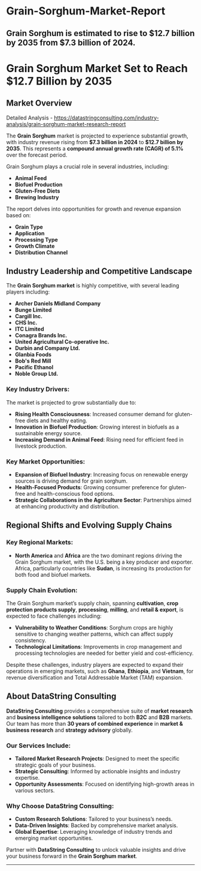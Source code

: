 # Grain-Sorghum-Market-Report
Grain Sorghum is estimated to rise to $12.7 billion by 2035 from $7.3 billion of 2024. 
---

# Grain Sorghum Market Set to Reach \$12.7 Billion by 2035

## Market Overview

Detailed Analysis - https://datastringconsulting.com/industry-analysis/grain-sorghum-market-research-report

The **Grain Sorghum** market is projected to experience substantial growth, with industry revenue rising from **\$7.3 billion in 2024** to **\$12.7 billion by 2035**. This represents a **compound annual growth rate (CAGR) of 5.1%** over the forecast period.

Grain Sorghum plays a crucial role in several industries, including:

* **Animal Feed**
* **Biofuel Production**
* **Gluten-Free Diets**
* **Brewing Industry**

The report delves into opportunities for growth and revenue expansion based on:

* **Grain Type**
* **Application**
* **Processing Type**
* **Growth Climate**
* **Distribution Channel**

## Industry Leadership and Competitive Landscape

The **Grain Sorghum market** is highly competitive, with several leading players including:

* **Archer Daniels Midland Company**
* **Bunge Limited**
* **Cargill Inc.**
* **CHS Inc.**
* **ITC Limited**
* **Conagra Brands Inc.**
* **United Agricultural Co-operative Inc.**
* **Durbin and Company Ltd.**
* **Glanbia Foods**
* **Bob's Red Mill**
* **Pacific Ethanol**
* **Noble Group Ltd.**

### Key Industry Drivers:

The market is projected to grow substantially due to:

* **Rising Health Consciousness**: Increased consumer demand for gluten-free diets and healthy eating.
* **Innovation in Biofuel Production**: Growing interest in biofuels as a sustainable energy source.
* **Increasing Demand in Animal Feed**: Rising need for efficient feed in livestock production.

### Key Market Opportunities:

* **Expansion of Biofuel Industry**: Increasing focus on renewable energy sources is driving demand for grain sorghum.
* **Health-Focused Products**: Growing consumer preference for gluten-free and health-conscious food options.
* **Strategic Collaborations in the Agriculture Sector**: Partnerships aimed at enhancing productivity and distribution.

## Regional Shifts and Evolving Supply Chains

### Key Regional Markets:

* **North America** and **Africa** are the two dominant regions driving the Grain Sorghum market, with the U.S. being a key producer and exporter. Africa, particularly countries like **Sudan**, is increasing its production for both food and biofuel markets.

### Supply Chain Evolution:

The Grain Sorghum market’s supply chain, spanning **cultivation**, **crop protection products supply**, **processing**, **milling**, and **retail & export**, is expected to face challenges including:

* **Vulnerability to Weather Conditions**: Sorghum crops are highly sensitive to changing weather patterns, which can affect supply consistency.
* **Technological Limitations**: Improvements in crop management and processing technologies are needed for better yield and cost-efficiency.

Despite these challenges, industry players are expected to expand their operations in emerging markets, such as **Ghana**, **Ethiopia**, and **Vietnam**, for revenue diversification and Total Addressable Market (TAM) expansion.

## About DataString Consulting

**DataString Consulting** provides a comprehensive suite of **market research** and **business intelligence solutions** tailored to both **B2C** and **B2B** markets. Our team has more than **30 years of combined experience** in **market & business research** and **strategy advisory** globally.

### Our Services Include:

* **Tailored Market Research Projects**: Designed to meet the specific strategic goals of your business.
* **Strategic Consulting**: Informed by actionable insights and industry expertise.
* **Opportunity Assessments**: Focused on identifying high-growth areas in various sectors.

### Why Choose DataString Consulting:

* **Custom Research Solutions**: Tailored to your business’s needs.
* **Data-Driven Insights**: Backed by comprehensive market analysis.
* **Global Expertise**: Leveraging knowledge of industry trends and emerging market opportunities.

Partner with **DataString Consulting** to unlock valuable insights and drive your business forward in the **Grain Sorghum market**.

---
